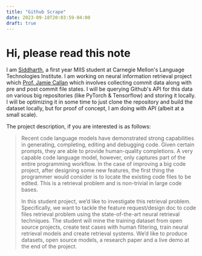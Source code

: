 ```yaml
---
title: "Github Scrape"
date: 2023-09-18T20:03:59-04:00
draft: true
---
```


# Hi, please read this note

I am [Siddharth](https://www.ssgandhi.com/), a first year MIIS student at Carnegie Mellon's Language Technologies Institute. I am working on neural information retrieval project which [Prof. Jamie Callan](http://www.cs.cmu.edu/~callan/) which involves collecting commit data along with pre and post commit file states. I will be querying Github's API for this data on various big repositories (like PyTorch & Tensorflow) and storing it locally. I will be optimizing it in some time to just clone the repository and build the dataset locally, but for proof of concept, I am doing with API (albeit at a small scale).

The project description, if you are interested is as follows:

> Recent code language models have demonstrated strong capabilities in generating, completing, editing and debugging code. Given certain prompts, they are able to provide human-quality completions. A very capable code language model, however, only captures part of the entire programming workflow. In the case of improving a big code project, after designing some new features, the first thing the programmer would consider is to locate the existing code files to be edited. This is a retrieval problem and is non-trivial in large code bases.
>
> In this student project, we’d like to investigate this retrieval problem. Specifically, we want to tackle the feature request/design doc to code files retrieval problem using the state-of-the-art neural retrieval techniques. The student will mine the training dataset from open source projects, create test cases with human filtering, train neural retrieval models and create retrieval systems. We’d like to produce datasets, open source models, a research paper and a live demo at the end of the project.
